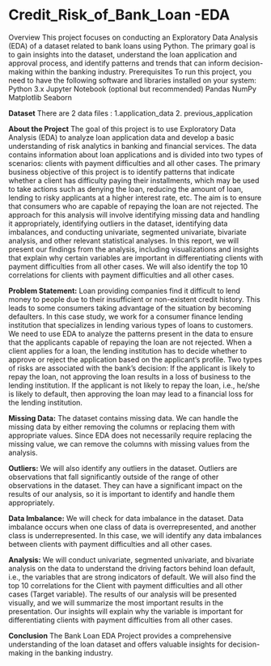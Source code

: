 # Credit_Risk_of_Bank_Loan -EDA
Overview This project focuses on conducting an Exploratory Data Analysis (EDA) of a dataset related to bank loans using Python. The primary goal is to gain insights into the dataset, understand the loan application and approval process, and identify patterns and trends that can inform decision-making within the banking industry.
Prerequisites To run this project, you need to have the following software and libraries installed on your system: Python 3.x Jupyter Notebook (optional but recommended) Pandas NumPy Matplotlib Seaborn

**Dataset**
There are 2 data files : 1.application_data 2. previous_application

**About the Project**
The goal of this project is to use Exploratory Data Analysis (EDA) to analyze loan application data and develop a basic understanding of risk analytics in banking and financial services. The data contains information about loan applications and is divided into two types of scenarios: clients with payment difficulties and all other cases.
The primary business objective of this project is to identify patterns that indicate whether a client has difficulty paying their installments, which may be used to take actions such as denying the loan, reducing the amount of loan, lending to risky applicants at a higher interest rate, etc. The aim is to ensure that consumers who are capable of repaying the loan are not rejected.
The approach for this analysis will involve identifying missing data and handling it appropriately, identifying outliers in the dataset, identifying data imbalances, and conducting univariate, segmented univariate, bivariate analysis, and other relevant statistical analyses.
In this report, we will present our findings from the analysis, including visualizations and insights that explain why certain variables are important in differentiating clients with payment difficulties from all other cases. We will also identify the top 10 correlations for clients with payment difficulties and all other cases.

**Problem Statement:**
Loan providing companies find it difficult to lend money to people due to their insufficient or non-existent credit history. This leads to some consumers taking advantage of the situation by becoming defaulters. In this case study, we work for a consumer finance lending institution that specializes in lending various types of loans to customers. We need to use EDA to analyze the patterns present in the data to ensure that the applicants capable of repaying the loan are not rejected.
When a client applies for a loan, the lending institution has to decide whether to approve or reject the application based on the applicant’s profile. Two types of risks are associated with the bank’s decision:
If the applicant is likely to repay the loan, not approving the loan results in a loss of business to the lending institution.
If the applicant is not likely to repay the loan, i.e., he/she is likely to default, then approving the loan may lead to a financial loss for the lending institution.

**Missing Data:**
The dataset contains missing data. We can handle the missing data by either removing the columns or replacing them with appropriate values. Since EDA does not necessarily require replacing the missing value, we can remove the columns with missing values from the analysis.

**Outliers:**
We will also identify any outliers in the dataset. Outliers are observations that fall significantly outside of the range of other observations in the dataset. They can have a significant impact on the results of our analysis, so it is important to identify and handle them appropriately.

**Data Imbalance:**
We will check for data imbalance in the dataset. Data imbalance occurs when one class of data is overrepresented, and another class is underrepresented. In this case, we will identify any data imbalances between clients with payment difficulties and all other cases.

**Analysis:**
We will conduct univariate, segmented univariate, and bivariate analysis on the data to understand the driving factors behind loan default, i.e., the variables that are strong indicators of default. We will also find the top 10 correlations for the Client with payment difficulties and all other cases (Target variable).
The results of our analysis will be presented visually, and we will summarize the most important results in the presentation. Our insights will explain why the variable is important for differentiating clients with payment difficulties from all other cases.

**Conclusion**
The Bank Loan EDA Project provides a comprehensive understanding of the loan dataset and offers valuable insights for decision-making in the banking industry.
